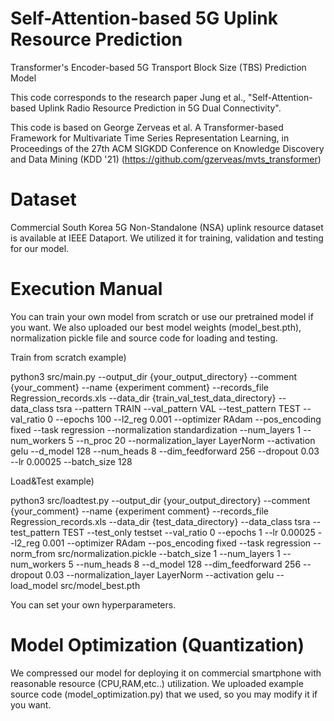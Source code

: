 # Self-Attention-based 5G Uplink Resource Prediction
Transformer's Encoder-based 5G Transport Block Size (TBS) Prediction Model

This code corresponds to the research paper Jung et al., "Self-Attention-based Uplink Radio Resource Prediction in 5G Dual Connectivity".

This code is based on George Zerveas et al. A Transformer-based Framework for Multivariate Time Series Representation Learning, in Proceedings of the 27th ACM SIGKDD Conference on Knowledge Discovery and Data Mining (KDD '21) (https://github.com/gzerveas/mvts_transformer)

# Dataset
Commercial South Korea 5G Non-Standalone (NSA) uplink resource dataset is available at IEEE Dataport.
We utilized it for training, validation and testing for our model.

# Execution Manual
You can train your own model from scratch or use our pretrained model if you want.
We also uploaded our best model weights (model_best.pth), normalization pickle file and source code for loading and testing.

Train from scratch example)

python3 src/main.py --output_dir {your_output_directory} --comment {your_comment}  --name {experiment comment} --records_file Regression_records.xls --data_dir {train_val_test_data_directory} --data_class tsra --pattern TRAIN --val_pattern VAL --test_pattern TEST --val_ratio 0 --epochs 100 --l2_reg 0.001 --optimizer RAdam --pos_encoding fixed --task regression --normalization standardization --num_layers 1 --num_workers 5 --n_proc 20 --normalization_layer LayerNorm --activation gelu --d_model 128 --num_heads 8 --dim_feedforward 256 --dropout 0.03 --lr 0.00025 --batch_size 128

Load&Test example)

python3 src/loadtest.py --output_dir {your_output_directory} --comment {your_comment} --name {experiment comment} --records_file Regression_records.xls --data_dir {test_data_directory} --data_class tsra --test_pattern TEST --test_only testset --val_ratio 0 --epochs 1 --lr 0.00025 --l2_reg 0.001 --optimizer RAdam --pos_encoding fixed --task regression --norm_from src/normalization.pickle --batch_size 1 --num_layers 1 --num_workers 5 --num_heads 8 --d_model 128 --dim_feedforward 256 --dropout 0.03 --normalization_layer LayerNorm --activation gelu --load_model src/model_best.pth

You can set your own hyperparameters.

# Model Optimization (Quantization)
We compressed our model for deploying it on commercial smartphone with reasonable resource (CPU,RAM,etc..) utilization.
We uploaded example source code (model_optimization.py) that we used, so you may modify it if you want.
